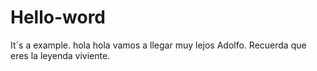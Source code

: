 # Hello-word
It´s a example.
hola hola
vamos a llegar muy lejos Adolfo.
Recuerda que eres la leyenda viviente.
